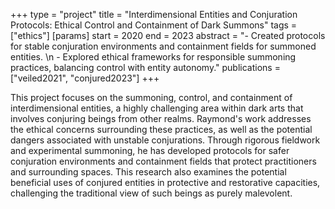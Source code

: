 +++
type = "project"
title = "Interdimensional Entities and Conjuration Protocols: Ethical Control and Containment of Dark Summons"
tags = ["ethics"]
[params]
    start = 2020
    end = 2023
    abstract = "- Created protocols for stable conjuration environments and containment fields for summoned entities. \n - Explored ethical frameworks for responsible summoning practices, balancing control with entity autonomy."
    publications = ["veiled2021", "conjured2023"]
+++

This project focuses on the summoning, control, and containment of interdimensional entities, a highly challenging area within dark arts that involves conjuring beings from other realms. Raymond's work addresses the ethical concerns surrounding these practices, as well as the potential dangers associated with unstable conjurations. Through rigorous fieldwork and experimental summoning, he has developed protocols for safer conjuration environments and containment fields that protect practitioners and surrounding spaces. This research also examines the potential beneficial uses of conjured entities in protective and restorative capacities, challenging the traditional view of such beings as purely malevolent.